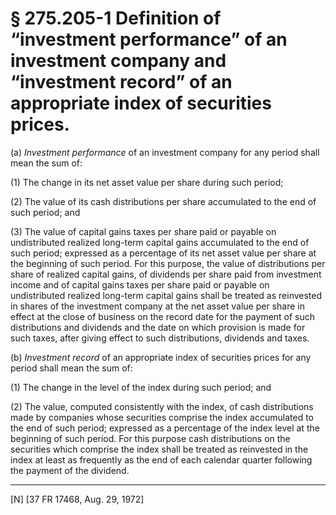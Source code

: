 # § 275.205-1   Definition of “investment performance” of an investment company and “investment record” of an appropriate index of securities prices.

(a) *Investment performance* of an investment company for any period shall mean the sum of: 


(1) The change in its net asset value per share during such period; 


(2) The value of its cash distributions per share accumulated to the end of such period; and 


(3) The value of capital gains taxes per share paid or payable on undistributed realized long-term capital gains accumulated to the end of such period; expressed as a percentage of its net asset value per share at the beginning of such period. For this purpose, the value of distributions per share of realized capital gains, of dividends per share paid from investment income and of capital gains taxes per share paid or payable on undistributed realized long-term capital gains shall be treated as reinvested in shares of the investment company at the net asset value per share in effect at the close of business on the record date for the payment of such distributions and dividends and the date on which provision is made for such taxes, after giving effect to such distributions, dividends and taxes. 


(b) *Investment record* of an appropriate index of securities prices for any period shall mean the sum of: 


(1) The change in the level of the index during such period; and 


(2) The value, computed consistently with the index, of cash distributions made by companies whose securities comprise the index accumulated to the end of such period; expressed as a percentage of the index level at the beginning of such period. For this purpose cash distributions on the securities which comprise the index shall be treated as reinvested in the index at least as frequently as the end of each calendar quarter following the payment of the dividend. 



---

[N] [37 FR 17468, Aug. 29, 1972] 




